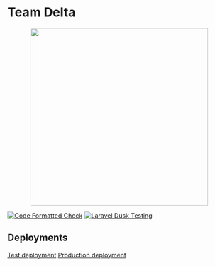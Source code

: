 # Team Delta

<p align="center">
<a href="https://laravel.com" target="_blank">
<img src="https://raw.githubusercontent.com/laravel/art/master/logo-lockup/5%20SVG/2%20CMYK/1%20Full%20Color/laravel-logolockup-cmyk-red.svg" width="400">
</a>
</p>

[![Code Formatted Check](https://github.com/BIT-Studio-4/team-project-2021-s2-team-delta/actions/workflows/Project_Linter_Check.yml/badge.svg)](https://github.com/BIT-Studio-4/team-project-2021-s2-team-delta/actions/workflows/Project_Linter_Check.yml)
[![Laravel Dusk Testing](https://github.com/BIT-Studio-4/team-project-2021-s2-team-delta/actions/workflows/laravel-dusk-testing.yml/badge.svg)](https://github.com/BIT-Studio-4/team-project-2021-s2-team-delta/actions/workflows/laravel-dusk-testing.yml)

## Deployments

[Test deployment](http://op-studio-testing.herokuapp.com)
[Production deployment](https://bit-studio-management.herokuapp.com)